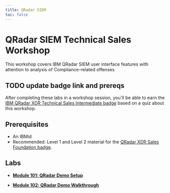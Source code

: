 ```yaml
---
title: QRadar SIEM
toc: false
---
```


# QRadar SIEM Technical Sales Workshop

This workshop covers IBM QRadar SIEM user interface features with attention to analysis of Compliance-related offenses

## TODO update badge link and prereqs

After completing these labs in a workshop session, you'll be able to earn the [IBM QRadar XDR Technical Sales Intermediate badge](https://www.credly.com/org/ibm/badge/qradar-xdr-connect-technical-sales-intermediate) based on a quiz about this workshop.

## Prerequisites

- An IBMid
- Recommended: Level 1 and Level 2 material for the [QRadar XDR Sales Foundation badge](https://www.credly.com/org/ibm/badge/qradar-xdr-sales-foundation).

## Labs

- **[Module 101: QRadar Demo Setup](/qradar-siem/101)**

- **[Module 102: QRadar Demo Walkthrough](/qradar-siem/102)**
